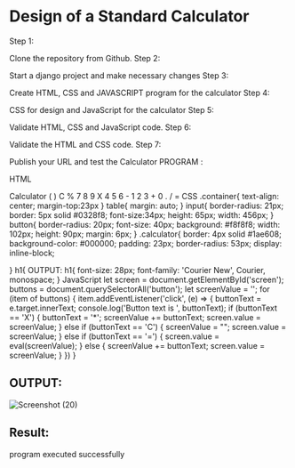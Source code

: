 # Design of a Standard Calculator

Step 1:

Clone the repository from Github.
Step 2:

Start a django project and make necessary changes
Step 3:

Create HTML, CSS and JAVASCRIPT program for the calculator
Step 4:

CSS for design and JavaScript for the calculator
Step 5:

Validate HTML, CSS and JavaScript code.
Step 6:

Validate the HTML and CSS code.
Step 7:

Publish your URL and test the Calculator
PROGRAM :

HTML
<title>Calculator</title>
Calculator
( 	) 	C 	%
7 	8 	9 	X
4 	5 	6 	-
1 	2 	3 	+
0 	. 	/ 	=
<script src="/static/JS/index.js"></script> CSS .container{ text-align: center; margin-top:23px } table{ margin: auto; } input{ border-radius: 21px; border: 5px solid #0328f8; font-size:34px; height: 65px; width: 456px; } button{ border-radius: 20px; font-size: 40px; background: #f8f8f8; width: 102px; height: 90px; margin: 6px; } .calculator{ border: 4px solid #1ae608; background-color: #000000; padding: 23px; border-radius: 53px; display: inline-block;

} h1{ OUTPUT: h1{ font-size: 28px; font-family: 'Courier New', Courier, monospace; } JavaScript let screen = document.getElementById('screen'); buttons = document.querySelectorAll('button'); let screenValue = ''; for (item of buttons) { item.addEventListener('click', (e) => { buttonText = e.target.innerText; console.log('Button text is ', buttonText); if (buttonText == 'X') { buttonText = '*'; screenValue += buttonText; screen.value = screenValue; } else if (buttonText == 'C') { screenValue = ""; screen.value = screenValue; } else if (buttonText == '=') { screen.value = eval(screenValue); } else { screenValue += buttonText; screen.value = screenValue; } }) }

## OUTPUT:
![Screenshot (20)](https://github.com/karthick960/standard-calculator/assets/121215938/c7e9a62d-4a0b-4fda-84c0-67f60dd56cf3)

## Result:
program executed successfully
